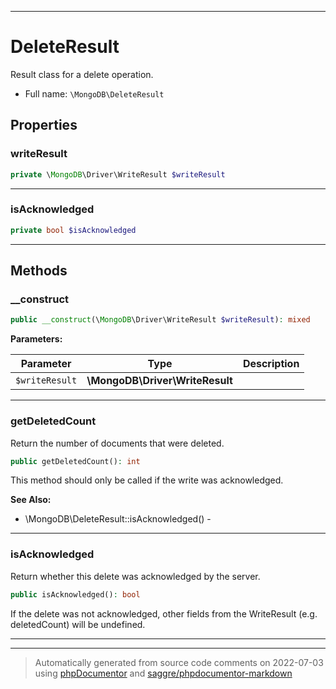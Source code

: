***

# DeleteResult

Result class for a delete operation.



* Full name: `\MongoDB\DeleteResult`



## Properties


### writeResult



```php
private \MongoDB\Driver\WriteResult $writeResult
```






***

### isAcknowledged



```php
private bool $isAcknowledged
```






***

## Methods


### __construct



```php
public __construct(\MongoDB\Driver\WriteResult $writeResult): mixed
```








**Parameters:**

| Parameter | Type | Description |
|-----------|------|-------------|
| `$writeResult` | **\MongoDB\Driver\WriteResult** |  |




***

### getDeletedCount

Return the number of documents that were deleted.

```php
public getDeletedCount(): int
```

This method should only be called if the write was acknowledged.








**See Also:**

* \MongoDB\DeleteResult::isAcknowledged() - 

***

### isAcknowledged

Return whether this delete was acknowledged by the server.

```php
public isAcknowledged(): bool
```

If the delete was not acknowledged, other fields from the WriteResult
(e.g. deletedCount) will be undefined.









***


***
> Automatically generated from source code comments on 2022-07-03 using [phpDocumentor](http://www.phpdoc.org/) and [saggre/phpdocumentor-markdown](https://github.com/Saggre/phpDocumentor-markdown)
